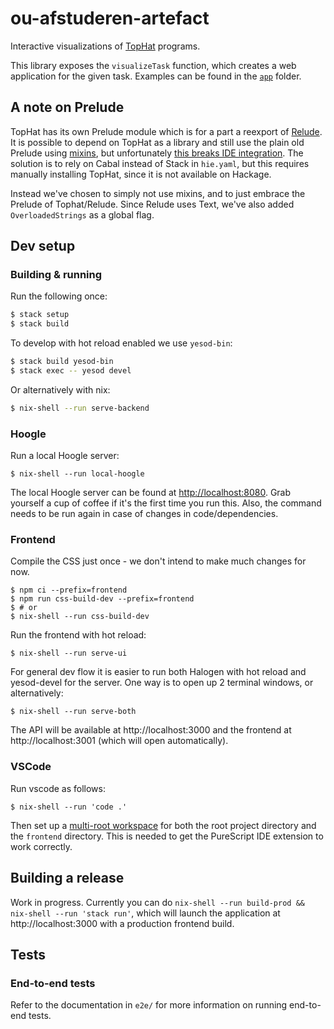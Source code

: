# ou-afstuderen-artefact

Interactive visualizations of [TopHat](https://github.com/timjs/tophat-haskell)
programs.

This library exposes the `visualizeTask` function, which creates a web
application for the given task. Examples can be found in the [`app`](./app)
folder.

## A note on Prelude

TopHat has its own Prelude module which is for a part a reexport of
[Relude](https://github.com/kowainik/relude). It is possible to depend on TopHat
as a library and still use the plain old Prelude using
[mixins](https://cabal.readthedocs.io/en/3.4/cabal-package.html#pkg-field-mixins),
but unfortunately [this breaks IDE
integration](https://github.com/haskell/haskell-language-server/issues/1415).
The solution is to rely on Cabal instead of Stack in `hie.yaml`, but this
requires manually installing TopHat, since it is not available on Hackage.

Instead we've chosen to simply not use mixins, and to just embrace the Prelude
of Tophat/Relude. Since Relude uses Text, we've also added `OverloadedStrings` as
a global flag.

## Dev setup

### Building & running

Run the following once:

```bash
$ stack setup
$ stack build
```

To develop with hot reload enabled we use `yesod-bin`:

```bash
$ stack build yesod-bin
$ stack exec -- yesod devel
```

Or alternatively with nix:

```bash
$ nix-shell --run serve-backend
```

### Hoogle

Run a local Hoogle server:

```
$ nix-shell --run local-hoogle
```

The local Hoogle server can be found at
[http://localhost:8080](http://localhost:8080). Grab yourself a cup of coffee if
it's the first time you run this. Also, the command needs to be run again in
case of changes in code/dependencies.

### Frontend

Compile the CSS just once - we don't intend to make much changes for now.

```
$ npm ci --prefix=frontend
$ npm run css-build-dev --prefix=frontend
$ # or
$ nix-shell --run css-build-dev
```

Run the frontend with hot reload:

```
$ nix-shell --run serve-ui
```

For general dev flow it is easier to run both Halogen with hot reload and
yesod-devel for the server. One way is to open up 2 terminal windows, or
alternatively:

```
$ nix-shell --run serve-both
```

The API will be available at  http://localhost:3000 and the frontend at
http://localhost:3001 (which will open automatically).

### VSCode

Run vscode as follows:

```
$ nix-shell --run 'code .'
```

Then set up a [multi-root
workspace](https://code.visualstudio.com/docs/editor/multi-root-workspaces) for
both the root project directory and the `frontend` directory. This is needed to
get the PureScript IDE extension to work correctly.

## Building a release

Work in progress. Currently you can do `nix-shell --run build-prod && nix-shell
--run 'stack run'`, which will launch the application at http://localhost:3000
with a production frontend build.

## Tests

### End-to-end tests

Refer to the documentation in `e2e/` for more information on running end-to-end
tests.
